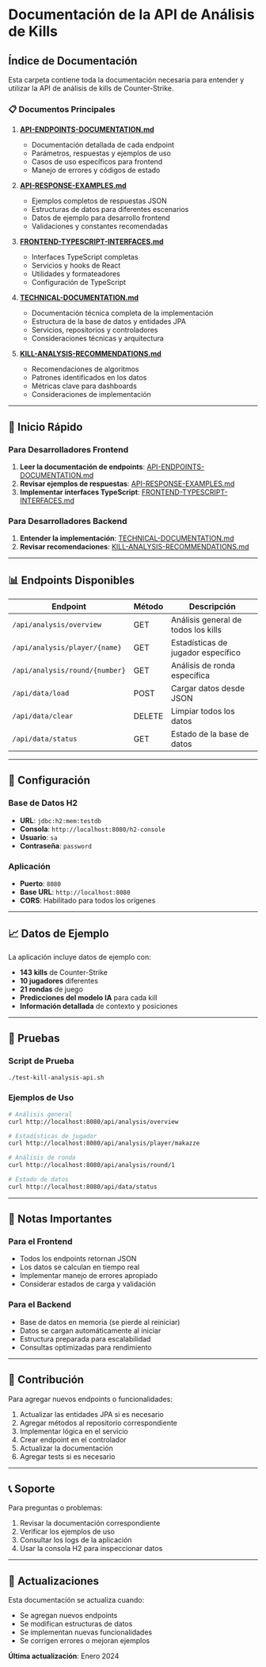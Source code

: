 # Documentación de la API de Análisis de Kills

## Índice de Documentación

Esta carpeta contiene toda la documentación necesaria para entender y utilizar la API de análisis de kills de Counter-Strike.

### 📋 Documentos Principales

1. **[API-ENDPOINTS-DOCUMENTATION.md](./API-ENDPOINTS-DOCUMENTATION.md)**
   - Documentación detallada de cada endpoint
   - Parámetros, respuestas y ejemplos de uso
   - Casos de uso específicos para frontend
   - Manejo de errores y códigos de estado

2. **[API-RESPONSE-EXAMPLES.md](./API-RESPONSE-EXAMPLES.md)**
   - Ejemplos completos de respuestas JSON
   - Estructuras de datos para diferentes escenarios
   - Datos de ejemplo para desarrollo frontend
   - Validaciones y constantes recomendadas

3. **[FRONTEND-TYPESCRIPT-INTERFACES.md](./FRONTEND-TYPESCRIPT-INTERFACES.md)**
   - Interfaces TypeScript completas
   - Servicios y hooks de React
   - Utilidades y formateadores
   - Configuración de TypeScript

4. **[TECHNICAL-DOCUMENTATION.md](./TECHNICAL-DOCUMENTATION.md)**
   - Documentación técnica completa de la implementación
   - Estructura de la base de datos y entidades JPA
   - Servicios, repositorios y controladores
   - Consideraciones técnicas y arquitectura

5. **[KILL-ANALYSIS-RECOMMENDATIONS.md](./KILL-ANALYSIS-RECOMMENDATIONS.md)**
   - Recomendaciones de algoritmos
   - Patrones identificados en los datos
   - Métricas clave para dashboards
   - Consideraciones de implementación

---

## 🚀 Inicio Rápido

### Para Desarrolladores Frontend

1. **Leer la documentación de endpoints**: [API-ENDPOINTS-DOCUMENTATION.md](./API-ENDPOINTS-DOCUMENTATION.md)
2. **Revisar ejemplos de respuestas**: [API-RESPONSE-EXAMPLES.md](./API-RESPONSE-EXAMPLES.md)
3. **Implementar interfaces TypeScript**: [FRONTEND-TYPESCRIPT-INTERFACES.md](./FRONTEND-TYPESCRIPT-INTERFACES.md)

### Para Desarrolladores Backend

1. **Entender la implementación**: [TECHNICAL-DOCUMENTATION.md](./TECHNICAL-DOCUMENTATION.md)
2. **Revisar recomendaciones**: [KILL-ANALYSIS-RECOMMENDATIONS.md](./KILL-ANALYSIS-RECOMMENDATIONS.md)

---

## 📊 Endpoints Disponibles

| Endpoint | Método | Descripción |
|----------|--------|-------------|
| `/api/analysis/overview` | GET | Análisis general de todos los kills |
| `/api/analysis/player/{name}` | GET | Estadísticas de jugador específico |
| `/api/analysis/round/{number}` | GET | Análisis de ronda específica |
| `/api/data/load` | POST | Cargar datos desde JSON |
| `/api/data/clear` | DELETE | Limpiar todos los datos |
| `/api/data/status` | GET | Estado de la base de datos |

---

## 🔧 Configuración

### Base de Datos H2
- **URL**: `jdbc:h2:mem:testdb`
- **Consola**: `http://localhost:8080/h2-console`
- **Usuario**: `sa`
- **Contraseña**: `password`

### Aplicación
- **Puerto**: `8080`
- **Base URL**: `http://localhost:8080`
- **CORS**: Habilitado para todos los orígenes

---

## 📈 Datos de Ejemplo

La aplicación incluye datos de ejemplo con:
- **143 kills** de Counter-Strike
- **10 jugadores** diferentes
- **21 rondas** de juego
- **Predicciones del modelo IA** para cada kill
- **Información detallada** de contexto y posiciones

---

## 🧪 Pruebas

### Script de Prueba
```bash
./test-kill-analysis-api.sh
```

### Ejemplos de Uso
```bash
# Análisis general
curl http://localhost:8080/api/analysis/overview

# Estadísticas de jugador
curl http://localhost:8080/api/analysis/player/makazze

# Análisis de ronda
curl http://localhost:8080/api/analysis/round/1

# Estado de datos
curl http://localhost:8080/api/data/status
```

---

## 📝 Notas Importantes

### Para el Frontend
- Todos los endpoints retornan JSON
- Los datos se calculan en tiempo real
- Implementar manejo de errores apropiado
- Considerar estados de carga y validación

### Para el Backend
- Base de datos en memoria (se pierde al reiniciar)
- Datos se cargan automáticamente al iniciar
- Estructura preparada para escalabilidad
- Consultas optimizadas para rendimiento

---

## 🤝 Contribución

Para agregar nuevos endpoints o funcionalidades:

1. Actualizar las entidades JPA si es necesario
2. Agregar métodos al repositorio correspondiente
3. Implementar lógica en el servicio
4. Crear endpoint en el controlador
5. Actualizar la documentación
6. Agregar tests si es necesario

---

## 📞 Soporte

Para preguntas o problemas:

1. Revisar la documentación correspondiente
2. Verificar los ejemplos de uso
3. Consultar los logs de la aplicación
4. Usar la consola H2 para inspeccionar datos

---

## 🔄 Actualizaciones

Esta documentación se actualiza cuando:
- Se agregan nuevos endpoints
- Se modifican estructuras de datos
- Se implementan nuevas funcionalidades
- Se corrigen errores o mejoran ejemplos

**Última actualización**: Enero 2024

